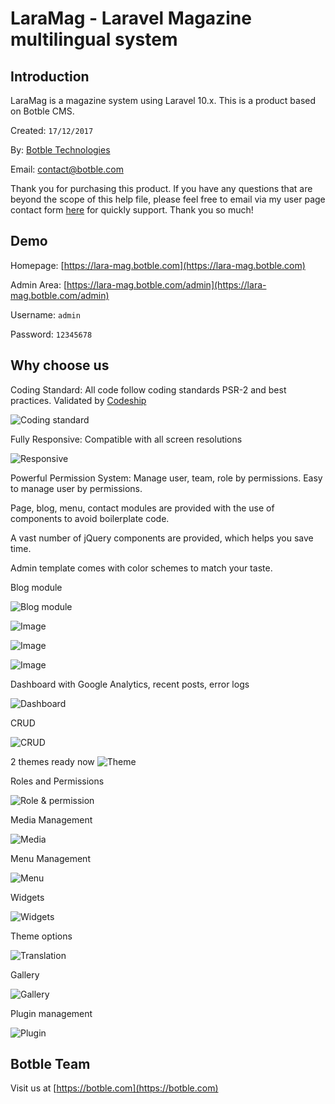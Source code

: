 # LaraMag - Laravel Magazine multilingual system

## Introduction

LaraMag is a magazine system using Laravel 10.x. This is a product based on Botble CMS.

Created: `17/12/2017`

By: [Botble Technologies](https://botble.com)

Email: [contact@botble.com](mailto:contact@botble.com)

Thank you for purchasing this product. If you have any questions that are beyond the scope of this help file,
please feel free to email via my user page contact form [here](https://codecanyon.net.net/user/botble) for quickly
support. Thank you so much!

## Demo

Homepage: [https://lara-mag.botble.com](https://lara-mag.botble.com)

Admin Area: [https://lara-mag.botble.com/admin](https://lara-mag.botble.com/admin)

Username: `admin`

Password: `12345678`

## Why choose us

Coding Standard: All code follow coding standards PSR-2 and best practices. Validated
by [Codeship](https://codeship.com)

![Coding standard](https://botble.com/storage/envato/codeship.png)

Fully Responsive: Compatible with all screen resolutions

![Responsive](https://botble.com/storage/envato/responsive.png)

Powerful Permission System: Manage user, team, role by permissions. Easy to manage user by permissions.

Page, blog, menu, contact modules are provided with the use of components to avoid boilerplate code.

A vast number of jQuery components are provided, which helps you save time.

Admin template comes with color schemes to match your taste.

Blog module

![Blog module](https://botble.com/storage/envato/blog1.png)

![Image](https://botble.com/storage/envato/blog2.png)

![Image](https://botble.com/storage/envato/blog3.png)

![Image](https://botble.com/storage/envato/blog4.png)

Dashboard with Google Analytics, recent posts, error logs

![Dashboard](https://botble.com/storage/uploads/1/docs/screenshots/dashboard.png)

CRUD

![CRUD](https://botble.com/storage/uploads/1/docs/screenshots/edit-page.png)

2 themes ready now
![Theme](https://botble.com/storage/uploads/1/docs/screenshots/theme.png)

Roles and Permissions

![Role & permission](https://botble.com/storage/uploads/1/docs/screenshots/role-permission.png)

Media Management

![Media](https://botble.com/storage/uploads/1/docs/screenshots/media.png)

Menu Management

![Menu](https://botble.com/storage/uploads/1/docs/screenshots/menu.png)

Widgets

![Widgets](https://botble.com/storage/uploads/1/docs/screenshots/widget.png)

Theme options

![Translation](https://botble.com/storage/uploads/1/docs/screenshots/theme-option.png)

Gallery

![Gallery](https://botble.com/storage/uploads/1/docs/screenshots/gallery.png)

Plugin management

![Plugin](https://botble.com/storage/uploads/1/docs/screenshots/plugin.png)

## Botble Team

Visit us at [https://botble.com](https://botble.com)
